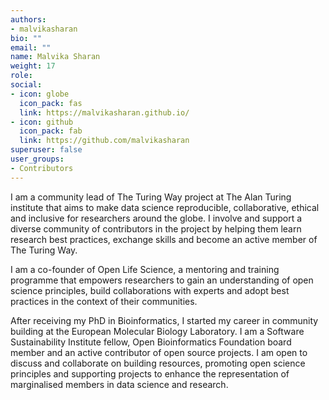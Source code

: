 ```yaml
---
authors:
- malvikasharan
bio: ""
email: ""
name: Malvika Sharan
weight: 17
role:
social:
- icon: globe
  icon_pack: fas
  link: https://malvikasharan.github.io/
- icon: github
  icon_pack: fab
  link: https://github.com/malvikasharan
superuser: false
user_groups:
- Contributors
---
```


I am a community lead of The Turing Way project at The Alan Turing institute that aims to make data science reproducible, collaborative, ethical and inclusive for researchers around the globe. I involve and support a diverse community of contributors in the project by helping them learn research best practices, exchange skills and become an active member of The Turing Way.

I am a co-founder of Open Life Science, a mentoring and training programme that empowers researchers to gain an understanding of open science principles, build collaborations with experts and adopt best practices in the context of their communities.

After receiving my PhD in Bioinformatics, I started my career in community building at the European Molecular Biology Laboratory. I am a Software Sustainability Institute fellow, Open Bioinformatics Foundation board member and an active contributor of open source projects. I am open to discuss and collaborate on building resources, promoting open science principles and supporting projects to enhance the representation of marginalised members in data science and research.
